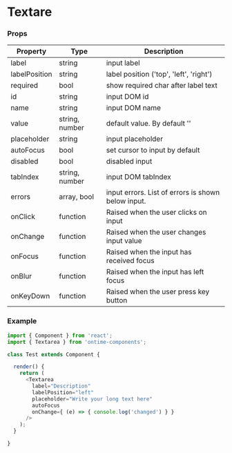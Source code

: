 <h1>Textare</h1>

<h3>Props</h3>

| Property         | Type           | Description |
| ---------------- | -------------- | ----------- |
| label            | string         | input label |
| labelPosition    | string         | label position ('top', 'left', 'right') |
| required         | bool           | show required char after label text |
| id               | string         | input DOM id |
| name             | string         | input DOM name |
| value            | string, number | default value. By default '' |
| placeholder      | string         | input placeholder |
| autoFocus        | bool           | set cursor to input by default |
| disabled         | bool           | disabled input |
| tabIndex         | string, number | input DOM tabIndex |
| errors           | array, bool    | input errors. List of errors is shown below input. |
| onClick          | function       | Raised when the user clicks on input |
| onChange         | function       | Raised when the user changes input value |
| onFocus          | function       | Raised when the input has received focus |
| onBlur           | function       | Raised when the input has left focus |
| onKeyDown        | function       | Raised when the user press key button |

<h3>Example</h3>

```javascript
import { Component } from 'react';
import { Textarea } from 'ontime-components';

class Test extends Component {

  render() {
    return (
      <Textarea 
        label="Description"
        labelPosition="left"
        placeholder="Write your long text here"
        autoFocus
        onChange={ (e) => { console.log('changed') } }
      />
    );
  }

}
```

